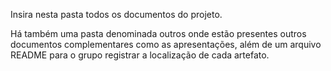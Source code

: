 Insira nesta pasta todos os documentos do projeto.

Há também uma pasta denominada outros onde estão presentes outros documentos complementares como as apresentações, além de um arquivo README para o grupo registrar a localização de cada artefato.
